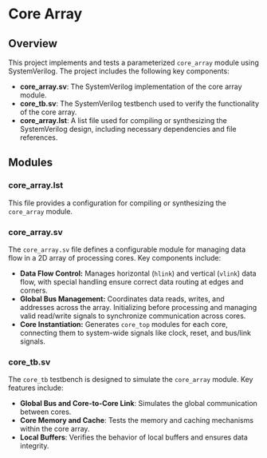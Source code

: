 # Core Array 

## Overview

This project implements and tests a parameterized `core_array` module using SystemVerilog. The project includes the following key components:
- **core_array.sv**: The SystemVerilog implementation of the core array module.
- **core_tb.sv**: The SystemVerilog testbench used to verify the functionality of the core array.
- **core_array.lst**: A list file used for compiling or synthesizing the SystemVerilog design, including necessary dependencies and file references.

## Modules

### core_array.lst
This file provides a configuration for compiling or synthesizing the `core_array` module. 

### core_array.sv
The `core_array.sv` file defines a configurable module for managing data flow in a 2D array of processing cores. Key components include:
- **Data Flow Control:** Manages horizontal (`hlink`) and vertical (`vlink`) data flow, with special handling ensure correct data routing at edges and corners.
- **Global Bus Management:** Coordinates data reads, writes, and addresses across the array. Initializing before processing and managing valid read/write signals to synchronize communication across cores.
- **Core Instantiation:** Generates `core_top` modules for each core, connecting them to system-wide signals like clock, reset, and bus/link signals.

### core_tb.sv
The `core_tb` testbench is designed to simulate the `core_array` module. Key features include:
- **Global Bus and Core-to-Core Link**: Simulates the global communication between cores.
- **Core Memory and Cache**: Tests the memory and caching mechanisms within the core array.
- **Local Buffers**: Verifies the behavior of local buffers and ensures data integrity.

